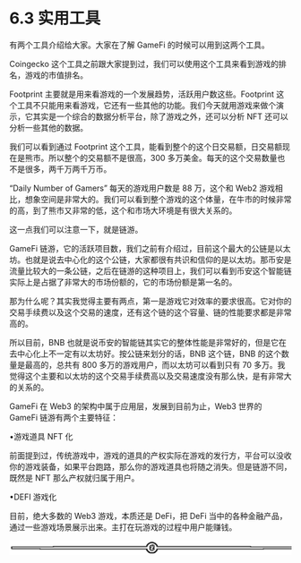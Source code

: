 # 6.3 实用工具

有两个工具介绍给大家。大家在了解 GameFi 的时候可以用到这两个工具。

Coingecko 这个工具之前跟大家提到过，我们可以使用这个工具来看到游戏的排名，游戏的市值排名。

Footprint 主要就是用来看游戏的一个发展趋势，活跃用户数这些。Footprint 这个工具不只能用来看游戏，它还有一些其他的功能。我们今天就用游戏来做个演示，它其实是一个综合的数据分析平台，除了游戏之外，还可以分析 NFT 还可以分析一些其他的数据。

我们可以看到通过 Footprint 这个工具，能看到整个的这个日交易额，日交易额现在是熊市。所以整个的交易额不是很高，300 多万美金。每天的这个交易数量也不是很多，两千万两千万币。

“Daily Number of Gamers” 每天的游戏用户数是 88 万，这个和 Web2 游戏相比，想象空间是非常大的。我们可以看到整个游戏的这个体量，在牛市的时候非常的高，到了熊市又非常的低，这个和市场大环境是有很大关系的。

这一点我们可以注意一下，就是链游。

GameFi 链游，它的活跃项目数，我们之前有介绍过，目前这个最大的公链是以太坊。也就是说去中心化的这个公链，大家都很有共识和信仰的是以太坊。那币安是流量比较大的一条公链，之后在链游的这种项目上，我们可以看到币安这个智能链实际上是占据了非常大的市场份额的，它的市场份额是第一名的。

那为什么呢？其实我觉得主要有两点，第一是游戏它对效率的要求很高。它对你的交易手续费以及这个交易的速度，还有这个链的这个容量、链的性能要求都是非常高的。

所以目前，BNB 也就是说币安的智能链其实它的整体性能是非常好的，但是它在去中心化上不一定有以太坊好。按公链来划分的话，BNB 这个链，BNB 的这个数量是最高的，总共有 800 多万的游戏用户，而以太坊可以看到只有 70 多万。我觉得这个主要和以太坊的这个交易手续费高以及交易速度没有那么快，是有非常大的关系的。

GameFi 在 Web3 的架构中属于应用层，发展到目前为止，Web3 世界的 GameFi 链游有两个主要特征：

•游戏道具 NFT 化

前面提到过，传统游戏中，游戏的道具的产权实际在游戏的发行方，平台可以没收你的游戏装备，如果平台跑路，那么你的游戏道具也将随之消失。但是链游不同，既然是 NFT 那么产权就归属于用户。

•DEFI 游戏化

目前，绝大多数的 Web3 游戏，本质还是 DeFi，把 DeFi 当中的各种金融产品，通过一些游戏场景展示出来。主打在玩游戏的过程中用户能赚钱。

![](img/d2c5514a55bab876d48116f023b6bdd6.png)
